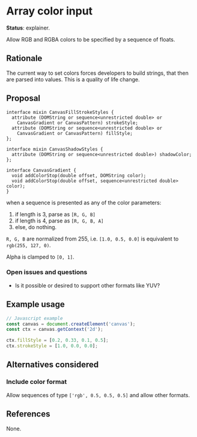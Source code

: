 Array color input
=================
**Status**: explainer.

Allow RGB and RGBA colors to be specified by a sequence of floats.


Rationale
---------

The current way to set colors forces developers to build strings, that then are parsed into values.
This is a quality of life change.


Proposal
--------

```webidl
interface mixin CanvasFillStrokeStyles {
  attribute (DOMString or sequence<unrestricted double> or
    CanvasGradient or CanvasPattern) strokeStyle;
  attribute (DOMString or sequence<unrestricted double> or
    CanvasGradient or CanvasPattern) fillStyle;
};

interface mixin CanvasShadowStyles {
  attribute (DOMString or sequence<unrestricted double>) shadowColor;
};

interface CanvasGradient {
  void addColorStop(double offset, DOMString color);
  void addColorStop(double offset, sequence<unrestricted double> color);
}
```

when a sequence is presented as any of the color parameters:
1. if length is 3, parse as `[R, G, B]`
2. if length is 4, parse as `[R, G, B, A]`
3. else, do nothing.

`R, G, B` are normalized from 255, i.e. `[1.0, 0.5, 0.0]` is equivalent to `rgb(255, 127, 0)`.

Alpha is clamped to `[0, 1]`.


### Open issues and questions

- Is it possible or desired to support other formats like YUV?

Example usage
-------------

```js
// Javascript example
const canvas = document.createElement('canvas');
const ctx = canvas.getContext('2d');

ctx.fillStyle = [0.2, 0.33, 0.1, 0.5];
ctx.strokeStyle = [1.0, 0.0, 0.0];
```

Alternatives considered
-----------------------

### Include color format

Allow sequences of type `['rgb', 0.5, 0.5, 0.5]` and allow other formats.


References
----------

None.
